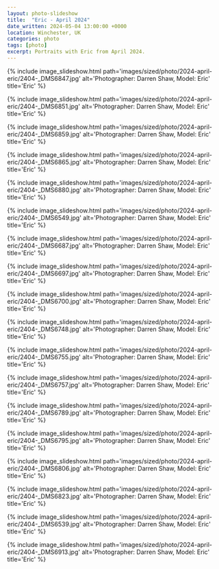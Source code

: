 ```yaml
---
layout: photo-slideshow
title:  "Eric - April 2024"
date_written: 2024-05-04 13:00:00 +0000
location: Winchester, UK
categories: photo
tags: [photo]
excerpt: Portraits with Eric from April 2024.
---
```

{% include image_slideshow.html path='images/sized/photo/2024-april-eric/2404-_DMS6847.jpg' alt='Photographer: Darren Shaw, Model: Eric' title='Eric' %}

{% include image_slideshow.html path='images/sized/photo/2024-april-eric/2404-_DMS6851.jpg' alt='Photographer: Darren Shaw, Model: Eric' title='Eric' %}

{% include image_slideshow.html path='images/sized/photo/2024-april-eric/2404-_DMS6859.jpg' alt='Photographer: Darren Shaw, Model: Eric' title='Eric' %}

{% include image_slideshow.html path='images/sized/photo/2024-april-eric/2404-_DMS6865.jpg' alt='Photographer: Darren Shaw, Model: Eric' title='Eric' %}

{% include image_slideshow.html path='images/sized/photo/2024-april-eric/2404-_DMS6880.jpg' alt='Photographer: Darren Shaw, Model: Eric' title='Eric' %}

{% include image_slideshow.html path='images/sized/photo/2024-april-eric/2404-_DMS6549.jpg' alt='Photographer: Darren Shaw, Model: Eric' title='Eric' %}

{% include image_slideshow.html path='images/sized/photo/2024-april-eric/2404-_DMS6687.jpg' alt='Photographer: Darren Shaw, Model: Eric' title='Eric' %}

{% include image_slideshow.html path='images/sized/photo/2024-april-eric/2404-_DMS6697.jpg' alt='Photographer: Darren Shaw, Model: Eric' title='Eric' %}

{% include image_slideshow.html path='images/sized/photo/2024-april-eric/2404-_DMS6700.jpg' alt='Photographer: Darren Shaw, Model: Eric' title='Eric' %}
    
{% include image_slideshow.html path='images/sized/photo/2024-april-eric/2404-_DMS6748.jpg' alt='Photographer: Darren Shaw, Model: Eric' title='Eric' %}

{% include image_slideshow.html path='images/sized/photo/2024-april-eric/2404-_DMS6755.jpg' alt='Photographer: Darren Shaw, Model: Eric' title='Eric' %}

{% include image_slideshow.html path='images/sized/photo/2024-april-eric/2404-_DMS6757.jpg' alt='Photographer: Darren Shaw, Model: Eric' title='Eric' %}

{% include image_slideshow.html path='images/sized/photo/2024-april-eric/2404-_DMS6789.jpg' alt='Photographer: Darren Shaw, Model: Eric' title='Eric' %}

{% include image_slideshow.html path='images/sized/photo/2024-april-eric/2404-_DMS6795.jpg' alt='Photographer: Darren Shaw, Model: Eric' title='Eric' %}

{% include image_slideshow.html path='images/sized/photo/2024-april-eric/2404-_DMS6806.jpg' alt='Photographer: Darren Shaw, Model: Eric' title='Eric' %}

{% include image_slideshow.html path='images/sized/photo/2024-april-eric/2404-_DMS6823.jpg' alt='Photographer: Darren Shaw, Model: Eric' title='Eric' %}

{% include image_slideshow.html path='images/sized/photo/2024-april-eric/2404-_DMS6539.jpg' alt='Photographer: Darren Shaw, Model: Eric' title='Eric' %}

{% include image_slideshow.html path='images/sized/photo/2024-april-eric/2404-_DMS6913.jpg' alt='Photographer: Darren Shaw, Model: Eric' title='Eric' %}